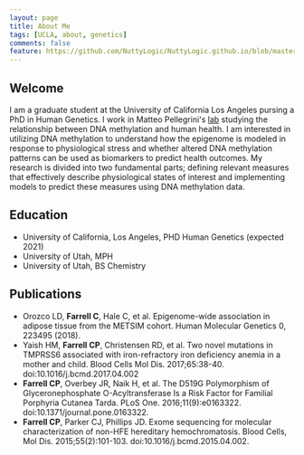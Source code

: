 ```yaml
---
layout: page
title: About Me
tags: [UCLA, about, genetics]
comments: false
feature: https://github.com/NuttyLogic/NuttyLogic.github.io/blob/master/posts/post_assets/about/beach-cliffs.jpg?raw=true
---
```

## Welcome

I am a graduate student at the University of California Los Angeles pursing a PhD in Human Genetics.  I work in Matteo Pellegrini's [lab](https://www.pellegrini.mcdb.ucla.edu/) studying the relationship between DNA methylation and human health. I am interested in utilizing DNA methylation to understand how the epigenome is modeled in response to physiological stress and whether altered DNA methylation patterns can be used as biomarkers to predict health outcomes. My research is divided into two fundamental parts; defining relevant measures that effectively describe physiological states of interest and implementing models to predict these measures using DNA methylation data.

## Education
- University of California, Los Angeles, PHD Human Genetics (expected 2021)
- University of Utah, MPH
- University of Utah, BS Chemistry

## Publications
- Orozco LD, **Farrell C**, Hale C, et al. Epigenome-wide association in adipose tissue from the METSIM cohort. Human Molecular Genetics 0, 223495 (2018).
- Yaish HM, **Farrell CP**, Christensen RD, et al. Two novel mutations in TMPRSS6 associated with iron-refractory iron deficiency anemia in a mother and child. Blood Cells Mol Dis. 2017;65:38-40. doi:10.1016/j.bcmd.2017.04.002
- **Farrell CP**, Overbey JR, Naik H, et al. The D519G Polymorphism of Glyceronephosphate O-Acyltransferase Is a Risk Factor for Familial Porphyria Cutanea Tarda. PLoS One. 2016;11(9):e0163322. doi:10.1371/journal.pone.0163322.
- **Farrell CP**, Parker CJ, Phillips JD. Exome sequencing for molecular characterization of non-HFE hereditary hemochromatosis. Blood Cells, Mol Dis. 2015;55(2):101-103. doi:10.1016/j.bcmd.2015.04.002.

